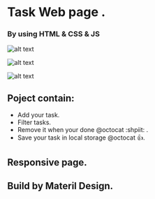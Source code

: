 # Task Web page .

### By using HTML & CSS & JS 

![alt text](https://github.com/abdulrahmanabdullah/jsTask/images/Selection_065.png)

![alt text](https://github.com/abdulrahmanabdullah/jsTask/images/Selection_066.png)

![alt text](https://github.com/abdulrahmanabdullah/jsTask/images/Selection_067.png)


## Poject contain: 
- Add your task. 
- Filter tasks.
- Remove it when your done @octocat :shpiit: .
- Save your task in local storage @octocat :+1:.

## Responsive page. 

## Build by Materil Design.

